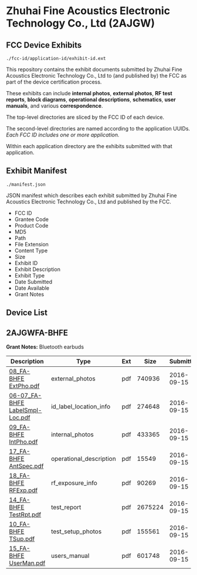 # Zhuhai Fine Acoustics Electronic Technology Co., Ltd (2AJGW)
## FCC Device Exhibits

```
./fcc-id/application-id/exhibit-id.ext
```

This repository contains the exhibit documents submitted by Zhuhai Fine Acoustics Electronic Technology Co., Ltd to (and published by) the FCC as part of the device certification process.

These exhibits can include **internal photos**, **external photos**, **RF test reports**, **block diagrams**, **operational descriptions**, **schematics**, **user manuals**, and various **correspondence**.

The top-level directories are sliced by the FCC ID of each device.

The second-level directories are named according to the application UUIDs. *Each FCC ID includes one or more application.*

Within each application directory are the exhibits submitted with that application. 

## Exhibit Manifest

```
./manifest.json
```

JSON manifest which describes each exhibit submitted by Zhuhai Fine Acoustics Electronic Technology Co., Ltd and published by the FCC.

- FCC ID
- Grantee Code
- Product Code
- MD5
- Path
- File Extension
- Content Type
- Size
- Exhibit ID
- Exhibit Description
- Exhibit Type
- Date Submitted
- Date Available
- Grant Notes

## Device List
## 2AJGWFA-BHFE
**Grant Notes:** Bluetooth earbuds

| Description | Type | Ext | Size | Submitted | Available |
| ----------- | ---- | --- | ---- | --------- | --------- |
| [08_FA-BHFE ExtPho.pdf](2AJGWFA-BHFE/9b13a399ad6fc7a1c2c8f5cee369ce92/3135488.pdf) | external_photos | pdf | 740936 | 2016-09-15 | 2016-09-15 |
| [06-07_FA-BHFE LabelSmpl-Loc.pdf](2AJGWFA-BHFE/9b13a399ad6fc7a1c2c8f5cee369ce92/3135487.pdf) | id_label_location_info | pdf | 274648 | 2016-09-15 | 2016-09-15 |
| [09_FA-BHFE IntPho.pdf](2AJGWFA-BHFE/9b13a399ad6fc7a1c2c8f5cee369ce92/3135489.pdf) | internal_photos | pdf | 433365 | 2016-09-15 | 2016-09-15 |
| [17_FA-BHFE AntSpec.pdf](2AJGWFA-BHFE/9b13a399ad6fc7a1c2c8f5cee369ce92/3135497.pdf) | operational_description | pdf | 15549 | 2016-09-15 | 2016-09-15 |
| [18_FA-BHFE RFExp.pdf](2AJGWFA-BHFE/9b13a399ad6fc7a1c2c8f5cee369ce92/3135498.pdf) | rf_exposure_info | pdf | 90269 | 2016-09-15 | 2016-09-15 |
| [14_FA-BHFE TestRpt.pdf](2AJGWFA-BHFE/9b13a399ad6fc7a1c2c8f5cee369ce92/3135494.pdf) | test_report | pdf | 2675224 | 2016-09-15 | 2016-09-15 |
| [10_FA-BHFE TSup.pdf](2AJGWFA-BHFE/9b13a399ad6fc7a1c2c8f5cee369ce92/3135490.pdf) | test_setup_photos | pdf | 155561 | 2016-09-15 | 2016-09-15 |
| [15_FA-BHFE UserMan.pdf](2AJGWFA-BHFE/9b13a399ad6fc7a1c2c8f5cee369ce92/3135495.pdf) | users_manual | pdf | 601748 | 2016-09-15 | 2016-09-15 |

